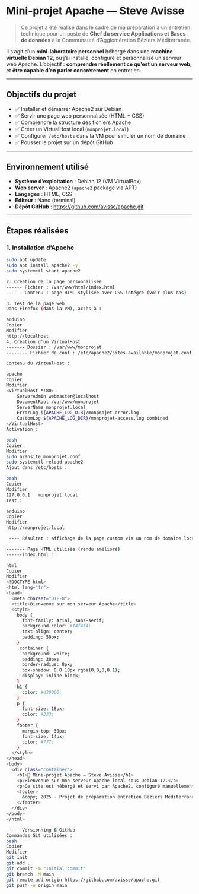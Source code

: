 #  Mini-projet Apache — Steve Avisse

> Ce projet a été réalisé dans le cadre de ma préparation à un entretien technique pour un poste de **Chef du service Applications et Bases de données** à la Communauté d’Agglomération Béziers Méditerranée.

Il s’agit d’un **mini-laboratoire personnel** hébergé dans une **machine virtuelle Debian 12**, où j’ai installé, configuré et personnalisé un serveur web Apache. L’objectif : **comprendre réellement ce qu’est un serveur web**, et **être capable d’en parler concrètement** en entretien.

---

##  Objectifs du projet

- ✅ Installer et démarrer Apache2 sur Debian
- ✅ Servir une page web personnalisée (HTML + CSS)
- ✅ Comprendre la structure des fichiers Apache
- ✅ Créer un VirtualHost local (`monprojet.local`)
- ✅ Configurer `/etc/hosts` dans la VM pour simuler un nom de domaine
- ✅ Pousser le projet sur un dépôt GitHub

---

## Environnement utilisé

- **Système d’exploitation** : Debian 12 (VM VirtualBox)
- **Web server** : Apache2 (`apache2` package via APT)
- **Langages** : HTML, CSS
- **Éditeur** : Nano (terminal)
- **Dépôt GitHub** : https://github.com/avisse/apache.git

---

## Étapes réalisées

### 1. Installation d’Apache
```bash
sudo apt update
sudo apt install apache2 -y
sudo systemctl start apache2

2. Création de la page personnalisée
------ Fichier : /var/www/html/index.html
------ Contenu : page HTML stylisée avec CSS intégré (voir plus bas)

3. Test de la page web
Dans Firefox (dans la VM), accès à :

arduino
Copier
Modifier
http://localhost
4. Création d’un VirtualHost
------- Dossier : /var/www/monprojet
-------- Fichier de conf : /etc/apache2/sites-available/monprojet.conf

Contenu du VirtualHost :

apache
Copier
Modifier
<VirtualHost *:80>
    ServerAdmin webmaster@localhost
    DocumentRoot /var/www/monprojet
    ServerName monprojet.local
    ErrorLog ${APACHE_LOG_DIR}/monprojet-error.log
    CustomLog ${APACHE_LOG_DIR}/monprojet-access.log combined
</VirtualHost>
Activation :

bash
Copier
Modifier
sudo a2ensite monprojet.conf
sudo systemctl reload apache2
Ajout dans /etc/hosts :

bash
Copier
Modifier
127.0.0.1   monprojet.local
Test :

arduino
Copier
Modifier
http://monprojet.local

 ---- Résultat : affichage de la page custom via un nom de domaine local.

------- Page HTML utilisée (rendu amélioré)
------index.html :

html
Copier
Modifier
<!DOCTYPE html>
<html lang="fr">
<head>
  <meta charset="UTF-8">
  <title>Bienvenue sur mon serveur Apache</title>
  <style>
    body {
      font-family: Arial, sans-serif;
      background-color: #f4f4f4;
      text-align: center;
      padding: 50px;
    }
    .container {
      background: white;
      padding: 30px;
      border-radius: 8px;
      box-shadow: 0 0 10px rgba(0,0,0,0.1);
      display: inline-block;
    }
    h1 {
      color: #d30000;
    }
    p {
      font-size: 18px;
      color: #333;
    }
    footer {
      margin-top: 30px;
      font-size: 14px;
      color: #777;
    }
  </style>
</head>
<body>
  <div class="container">
    <h1>🚀 Mini-projet Apache – Steve Avisse</h1>
    <p>Bienvenue sur mon serveur Apache local sous Debian 12.</p>
    <p>Ce site est hébergé et servi par Apache2, configuré manuellement dans ma VM.</p>
    <footer>
      &copy; 2025 - Projet de préparation entretien Béziers Méditerranée
    </footer>
  </div>
</body>
</html>

 ---- Versionning & GitHub
Commandes Git utilisées :
bash
Copier
Modifier
git init
git add .
git commit -m "Initial commit"
git branch -M main
git remote add origin https://github.com/avisse/apache.git
git push -u origin main
